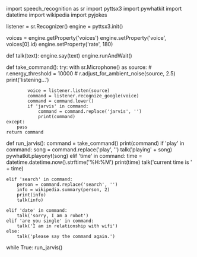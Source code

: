 import speech_recognition as sr
import pyttsx3
import pywhatkit
import datetime
import wikipedia
import pyjokes

listener = sr.Recognizer()
engine = pyttsx3.init()

voices = engine.getProperty('voices')
engine.setProperty('voice', voices[0].id)
engine.setProperty('rate', 180)

def talk(text):
    engine.say(text)
    engine.runAndWait()

def take_command():
    try:
        with sr.Microphone() as source:
            # r.energy_threshold = 10000
            # r.adjust_for_ambient_noise(source, 2.5)
            print('listening...')

            voice = listener.listen(source)
            command = listener.recognize_google(voice)
            command = command.lower()
            if 'jarvis' in command:
                command = command.replace('jarvis', '')
                print(command)
    except:
        pass
    return command

def run_jarvis():
    command = take_command()
    print(command)
    if 'play' in command:
        song = command.replace('play', '')
        talk('playing' + song)
        pywhatkit.playonyt(song)
    elif 'time' in command:
        time = datetime.datetime.now().strftime('%H:%M')
        print(time)
        talk('current time is ' + time)

    elif 'search' in command:
        person = command.replace('search', '')
        info = wikipedia.summary(person, 2)
        print(info)
        talk(info)

    elif 'date' in command:
        talk('sorry, I am a robot')
    elif 'are you single' in command:
        talk('I am in relationship with wifi')
    else:
        talk('please say the command again.')



while True:
    run_jarvis()
